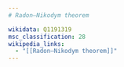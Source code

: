 ```yaml
---
# Radon–Nikodym theorem

wikidata: Q1191319
msc_classification: 28
wikipedia_links:
  - "[[Radon–Nikodym theorem]]"
---
```

